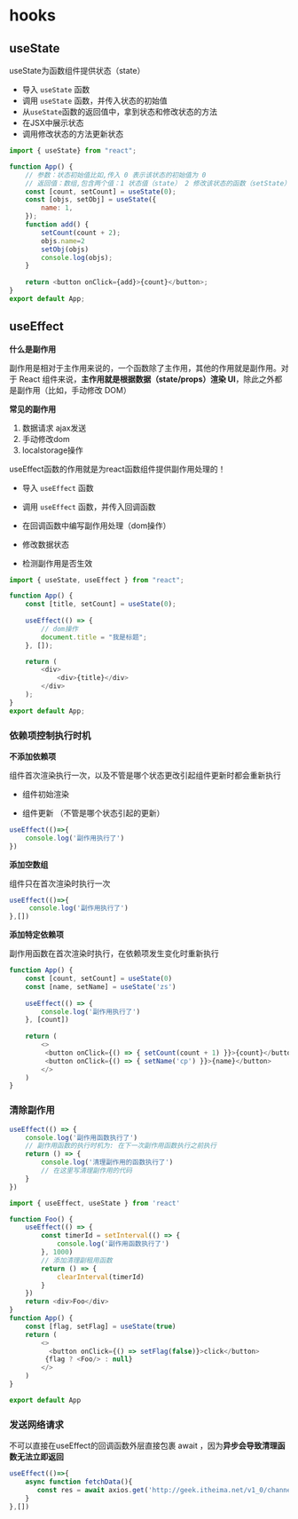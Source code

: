 # hooks

## useState

useState为函数组件提供状态（state）

- 导入 `useState` 函数
- 调用 `useState` 函数，并传入状态的初始值
- 从`useState`函数的返回值中，拿到状态和修改状态的方法
- 在JSX中展示状态
- 调用修改状态的方法更新状态

```js
import { useState} from "react";

function App() {
    // 参数：状态初始值比如,传入 0 表示该状态的初始值为 0
    // 返回值：数组,包含两个值：1 状态值（state） 2 修改该状态的函数（setState）
    const [count, setCount] = useState(0);
    const [objs, setObj] = useState({
        name: 1,
    });
    function add() {
        setCount(count + 2);
        objs.name=2
        setObj(objs)
        console.log(objs);
    }
   
    return <button onClick={add}>{count}</button>;
}
export default App;

```

## useEffect

**什么是副作用**

 副作用是相对于主作用来说的，一个函数除了主作用，其他的作用就是副作用。对于 React 组件来说，**主作用就是根据数据（state/props）渲染 UI**，除此之外都是副作用（比如，手动修改 DOM）

**常见的副作用**

1. 数据请求 ajax发送
2. 手动修改dom
3. localstorage操作

useEffect函数的作用就是为react函数组件提供副作用处理的！

- 导入 `useEffect` 函数

- 调用 `useEffect` 函数，并传入回调函数

- 在回调函数中编写副作用处理（dom操作）

- 修改数据状态

- 检测副作用是否生效

```js
import { useState, useEffect } from "react";

function App() {
    const [title, setCount] = useState(0);
 
    useEffect(() => {
        // dom操作
        document.title = "我是标题";
    }, []);

    return (
        <div>
            <div>{title}</div>
        </div>
    );
}
export default App;

```

### 依赖项控制执行时机

**不添加依赖项**

组件首次渲染执行一次，以及不管是哪个状态更改引起组件更新时都会重新执行

- 组件初始渲染

- 组件更新 （不管是哪个状态引起的更新）

```js
useEffect(()=>{
    console.log('副作用执行了')
})
```

**添加空数组**

组件只在首次渲染时执行一次

```js
useEffect(()=>{
	 console.log('副作用执行了')
},[])
```

**添加特定依赖项**

副作用函数在首次渲染时执行，在依赖项发生变化时重新执行

```js
function App() {  
    const [count, setCount] = useState(0)  
    const [name, setName] = useState('zs') 
    
    useEffect(() => {    
        console.log('副作用执行了')  
    }, [count])  
    
    return (    
        <>      
         <button onClick={() => { setCount(count + 1) }}>{count}</button>      
         <button onClick={() => { setName('cp') }}>{name}</button>    
        </>  
    )
}
```

### 清除副作用

```js
useEffect(() => {   
    console.log('副作用函数执行了')    
    // 副作用函数的执行时机为: 在下一次副作用函数执行之前执行   
    return () => {      
        console.log('清理副作用的函数执行了')      
        // 在这里写清理副作用的代码    
    }
})
```

```js
import { useEffect, useState } from 'react'

function Foo() {  
    useEffect(() => {   
        const timerId = setInterval(() => {      
            console.log('副作用函数执行了')    
        }, 1000)   
        // 添加清理副租用函数    
        return () => {      
            clearInterval(timerId)    
        }  
    })  
    return <div>Foo</div>
}
function App() {  
    const [flag, setFlag] = useState(true)  
    return (   
        <>      
          <button onClick={() => setFlag(false)}>click</button>      
         {flag ? <Foo/> : null}    
        </>    
    )
}

export default App
```

### 发送网络请求

不可以直接在useEffect的回调函数外层直接包裹 await ，因为**异步会导致清理函数无法立即返回**

```js
useEffect(()=>{   
    async function fetchData(){      
       const res = await axios.get('http://geek.itheima.net/v1_0/channels')                            console.log(res)   
    } 
},[])
```

